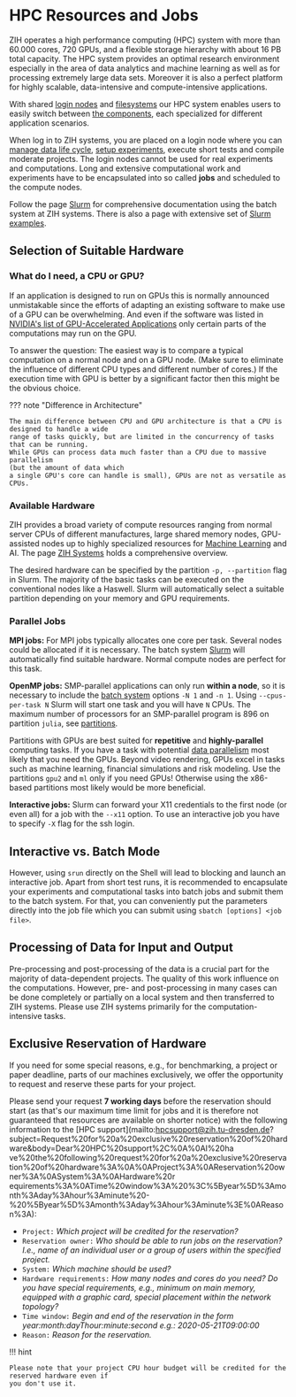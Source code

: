 # HPC Resources and Jobs

ZIH operates a high performance computing (HPC) system with more than 60.000 cores, 720 GPUs, and a
flexible storage hierarchy with about 16 PB total capacity. The HPC system provides an optimal
research environment especially in the area of data analytics and machine learning as well as for
processing extremely large data sets. Moreover it is also a perfect platform for highly scalable,
data-intensive and compute-intensive applications.

With shared [login nodes](#login-nodes) and [filesystems](../data_lifecycle/file_systems.md) our
HPC system enables users to easily switch between [the components](hardware_overview.md), each
specialized for different application scenarios.

When log in to ZIH systems, you are placed on a login node where you can
[manage data life cycle](../data_lifecycle/overview.md),
[setup experiments](../data_lifecycle/experiments.md),
execute short tests and compile moderate projects. The login nodes cannot be used for real
experiments and computations. Long and extensive computational work and experiments have to be
encapsulated into so called **jobs** and scheduled to the compute nodes.

Follow the page [Slurm](slurm.md) for comprehensive documentation using the batch system at
ZIH systems. There is also a page with extensive set of [Slurm examples](slurm_examples.md).

## Selection of Suitable Hardware

### What do I need, a CPU or GPU?

If an application is designed to run on GPUs this is normally announced unmistakable since the
efforts of adapting an existing software to make use of a GPU can be overwhelming.
And even if the software was listed in [NVIDIA's list of GPU-Accelerated Applications](https://www.nvidia.com/content/dam/en-zz/Solutions/Data-Center/tesla-product-literature/gpu-applications-catalog.pdf)
only certain parts of the computations may run on the GPU.

To answer the question: The easiest way is to compare a typical computation
on a normal node and on a GPU node. (Make sure to eliminate the influence of different
CPU types and different number of cores.) If the execution time with GPU is better
by a significant factor then this might be the obvious choice.

??? note "Difference in Architecture"

    The main difference between CPU and GPU architecture is that a CPU is designed to handle a wide
    range of tasks quickly, but are limited in the concurrency of tasks that can be running.
    While GPUs can process data much faster than a CPU due to massive parallelism
    (but the amount of data which
    a single GPU's core can handle is small), GPUs are not as versatile as CPUs.

### Available Hardware

ZIH provides a broad variety of compute resources ranging from normal server CPUs of different
manufactures, large shared memory nodes, GPU-assisted nodes up to highly specialized resources for
[Machine Learning](../software/machine_learning.md) and AI.
The page [ZIH Systems](hardware_overview.md) holds a comprehensive overview.

The desired hardware can be specified by the partition `-p, --partition` flag in Slurm.
The majority of the basic tasks can be executed on the conventional nodes like a Haswell. Slurm will
automatically select a suitable partition depending on your memory and GPU requirements.

### Parallel Jobs

**MPI jobs:** For MPI jobs typically allocates one core per task. Several nodes could be allocated
if it is necessary. The batch system [Slurm](slurm.md) will automatically find suitable hardware.
Normal compute nodes are perfect for this task.

**OpenMP jobs:** SMP-parallel applications can only run **within a node**, so it is necessary to
include the [batch system](slurm.md) options `-N 1` and `-n 1`. Using `--cpus-per-task N` Slurm will
start one task and you will have `N` CPUs. The maximum number of processors for an SMP-parallel
program is 896 on partition `julia`, see [partitions](partitions_and_limits.md).

Partitions with GPUs are best suited for **repetitive** and **highly-parallel** computing tasks. If
you have a task with potential [data parallelism](../software/gpu_programming.md) most likely that
you need the GPUs.  Beyond video rendering, GPUs excel in tasks such as machine learning, financial
simulations and risk modeling. Use the partitions `gpu2` and `ml` only if you need GPUs! Otherwise
using the x86-based partitions most likely would be more beneficial.

**Interactive jobs:** Slurm can forward your X11 credentials to the first node (or even all) for a job
with the `--x11` option. To use an interactive job you have to specify `-X` flag for the ssh login.

## Interactive vs. Batch Mode

However, using `srun` directly on the Shell will lead to blocking and launch an interactive job.
Apart from short test runs, it is recommended to encapsulate your experiments and computational
tasks into batch jobs and submit them to the batch system. For that, you can conveniently put the
parameters directly into the job file which you can submit using `sbatch [options] <job file>`.

## Processing of Data for Input and Output

Pre-processing and post-processing of the data is a crucial part for the majority of data-dependent
projects. The quality of this work influence on the computations. However, pre- and post-processing
in many cases can be done completely or partially on a local system and then transferred to ZIH
systems. Please use ZIH systems primarily for the computation-intensive tasks.

## Exclusive Reservation of Hardware

If you need for some special reasons, e.g., for benchmarking, a project or paper deadline, parts of
our machines exclusively, we offer the opportunity to request and reserve these parts for your
project.

Please send your request **7 working days** before the reservation should start (as that's our
maximum time limit for jobs and it is therefore not guaranteed that resources are available on
shorter notice) with the following information to the
[HPC
support](mailto:hpcsupport@zih.tu-dresden.de?subject=Request%20for%20a%20exclusive%20reservation%20of%20hardware&body=Dear%20HPC%20support%2C%0A%0AI%20ha
ve%20the%20following%20request%20for%20a%20exclusive%20reservation%20of%20hardware%3A%0A%0AProject%3A%0AReservation%20owner%3A%0ASystem%3A%0AHardware%20r
equirements%3A%0ATime%20window%3A%20%3C%5Byear%5D%3Amonth%3Aday%3Ahour%3Aminute%20-%20%5Byear%5D%3Amonth%3Aday%3Ahour%3Aminute%3E%0AReason%3A):

- `Project:` *Which project will be credited for the reservation?*
- `Reservation owner:` *Who should be able to run jobs on the
  reservation? I.e., name of an individual user or a group of users
  within the specified project.*
- `System:` *Which machine should be used?*
- `Hardware requirements:` *How many nodes and cores do you need? Do
  you have special requirements, e.g., minimum on main memory,
  equipped with a graphic card, special placement within the network
  topology?*
- `Time window:` *Begin and end of the reservation in the form
  year:month:dayThour:minute:second e.g.: 2020-05-21T09:00:00*
- `Reason:` *Reason for the reservation.*

!!! hint

    Please note that your project CPU hour budget will be credited for the reserved hardware even if
    you don't use it.

